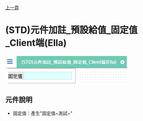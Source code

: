 [上一頁]({back})
# (STD)元件加註_預設給值_固定值_Client端(Ella)
![](attachment/FX999500001857.png)
## 元件說明
* 固定值：產生"固定值~測試~"
